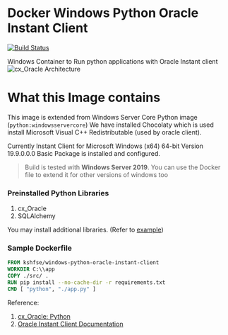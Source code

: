 # Docker Windows Python Oracle Instant Client
[![Build Status](https://travis-ci.com/kashif-se/docker-windows-python-oracle-instant-client.svg?branch=main)](https://travis-ci.com/kashif-se/docker-windows-python-oracle-instant-client)

Windows Container to Run python applications with Oracle Instant client
![cx_Oracle Architecture](https://cx-oracle.readthedocs.io/en/latest/_images/cx_Oracle_arch.png)

# What this Image contains
This image is extended from Windows Server Core Python image (`python:windowsservercore`)
We have installed Chocolaty which is used install Microsoft Visual C++ Redistributable (used by oracle client).

Currently Instant Client for Microsoft Windows (x64) 64-bit Version 19.9.0.0.0 Basic Package is installed and configured. 
> Build is tested with **Windows Server 2019**.
You can use the Docker file to extend it for other versions of windows too
### Preinstalled Python Libraries
1. cx_Oracle 
1. SQLAlchemy

You may install additional libraries. (Refer to [example](example))
### Sample Dockerfile
```dockerfile
FROM kshfse/windows-python-oracle-instant-client
WORKDIR C:\\app
COPY ./src/ .
RUN pip install --no-cache-dir -r requirements.txt
CMD [ "python", "./app.py" ]
```



Reference: 
1. [cx_Oracle: Python](https://cx-oracle.readthedocs.io/en/latest/user_guide/introduction.html)
2. [Oracle Instant Client Documentation](https://www.oracle.com/sg/database/technologies/instant-client/winx64-64-downloads.html#ic_winx64_inst)